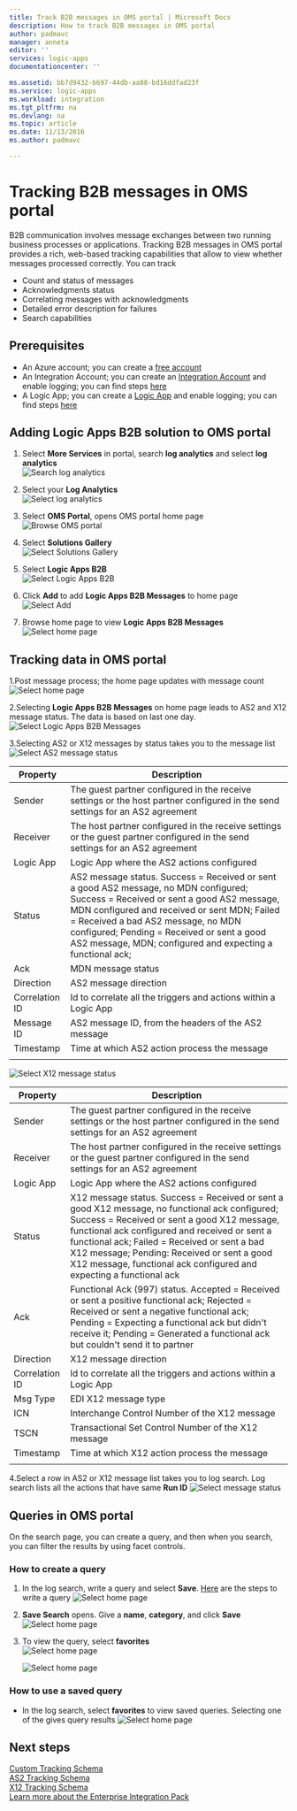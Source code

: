 ```yaml
---
title: Track B2B messages in OMS portal | Microsoft Docs
description: How to track B2B messages in OMS portal
author: padmavc
manager: anneta
editor: ''
services: logic-apps
documentationcenter: ''

ms.assetid: bb7d9432-b697-44db-aa88-bd16ddfad23f
ms.service: logic-apps
ms.workload: integration
ms.tgt_pltfrm: na
ms.devlang: na
ms.topic: article
ms.date: 11/13/2016
ms.author: padmavc

---
```

# Tracking B2B messages in OMS portal
B2B communication involves message exchanges between two running business processes or applications. Tracking B2B messages in OMS portal provides a rich, web-based tracking capabilities that allow to view whether messages processed correctly.  You can track

* Count and status of messages
* Acknowledgments status
* Correlating messages with acknowledgments
* Detailed error description for failures
* Search capabilities

## Prerequisites
* An Azure account; you can create a [free account](https://azure.microsoft.com/free)
* An Integration Account; you can create an [Integration Account](../logic-apps/logic-apps-enterprise-integration-create-integration-account.md) and enable logging; you can find steps [here](logic-apps-monitor-b2b-message.md)
* A Logic App; you can create a [Logic App](../logic-apps/logic-apps-create-a-logic-app.md) and enable logging; you can find steps [here](../logic-apps/logic-apps-monitor-your-logic-apps.md#azure-diagnostics-and-alerts)

## Adding Logic Apps B2B solution to OMS portal

1. Select **More Services** in portal, search **log analytics** and select **log analytics**   
![Search log analytics](media/logic-apps-track-b2b-messages-omsportal/browseloganalytics.png)  

2. Select your **Log Analytics**  
![Select log analytics](media/logic-apps-track-b2b-messages-omsportal/selectla.png)

3. Select **OMS Portal**, opens OMS portal home page   
![Browse OMS portal](media/logic-apps-track-b2b-messages-omsportal/omsportalpage.png)

4. Select **Solutions Gallery**    
![Select Solutions Gallery](media/logic-apps-track-b2b-messages-omsportal/omshomepage1.png)

5. Select **Logic Apps B2B**     
![Select Logic Apps B2B](media/logic-apps-track-b2b-messages-omsportal/omshomepage2.png)

6. Click **Add** to add **Logic Apps B2B Messages** to home page  
![Select Add](media/logic-apps-track-b2b-messages-omsportal/omshomepage3.png)

7. Browse home page to view **Logic Apps B2B Messages**   
![Select home page](media/logic-apps-track-b2b-messages-omsportal/omshomepage4.png)

## Tracking data in OMS portal

1.Post message process; the home page updates with message count   
![Select home page](media/logic-apps-track-b2b-messages-omsportal/omshomepage6.png)

2.Selecting **Logic Apps B2B Messages** on home page leads to AS2 and X12 message status.  The data is based on last one day.
![Select Logic Apps B2B Messages](media/logic-apps-track-b2b-messages-omsportal/omshomepage5.png)



3.Selecting AS2 or X12 messages by status takes you to the message list   
![Select AS2 message status](media/logic-apps-track-b2b-messages-omsportal/as2messagelist.png)

| Property | Description |
| --- | --- |
| Sender | The guest partner configured in the receive settings or the host partner configured in the send settings for an AS2 agreement |
| Receiver | The host partner configured in the receive settings or the guest partner configured in the send settings for an AS2 agreement |
| Logic App | Logic App where the AS2 actions configured |
| Status | AS2 message status. Success = Received or sent a good AS2 message, no MDN configured; Success = Received or sent a good AS2 message, MDN configured and received or sent MDN; Failed = Received a bad AS2 message, no MDN configured; Pending = Received or sent a good AS2 message, MDN; configured and expecting a functional ack; |
| Ack | MDN message status |
| Direction | AS2 message direction |
| Correlation ID | Id to correlate all the triggers and actions within a Logic App |
| Message ID |  AS2 message ID, from the headers of the AS2 message |
| Timestamp | Time at which AS2 action process the message |
|  |  |


![Select X12 message status](media/logic-apps-track-b2b-messages-omsportal/x12messagelist.png)

| Property | Description |
| --- | --- |
| Sender | The guest partner configured in the receive settings or the host partner configured in the send settings for an AS2 agreement |
| Receiver | The host partner configured in the receive settings or the guest partner configured in the send settings for an AS2 agreement |
| Logic App | Logic App where the AS2 actions configured |
| Status | X12 message status. Success = Received or sent a good X12 message, no functional ack configured; Success = Received or sent a good X12 message, functional ack configured and received or sent a functional ack; Failed = Received or sent a bad X12 message; Pending: Received or sent a good X12 message, functional ack configured and expecting a functional ack |
| Ack | Functional Ack (997) status.  Accepted = Received or sent a positive functional ack; Rejected = Received or sent a negative functional ack; Pending = Expecting a functional ack but didn't receive it; Pending = Generated a functional ack but couldn't send it to partner |
| Direction | X12 message direction |
| Correlation ID | Id to correlate all the triggers and actions within a Logic App |
| Msg Type |  EDI X12 message type |
| ICN | Interchange Control Number of the X12 message |
| TSCN | Transactional Set Control Number of the X12 message |
| Timestamp | Time at which X12 action process the message |
| | |

4.Select a row in AS2 or X12 message list takes you to log search.  Log search lists all the actions that have same **Run ID**
![Select message status](media/logic-apps-track-b2b-messages-omsportal/logsearch.png)

## Queries in OMS portal

On the search page, you can create a query, and then when you search, you can filter the results by using facet controls.

### How to create a query

1. In the log search, write a query and select **Save**.  [Here](logic-apps-track-b2b-messages-omsportal-query-filter-control-number.md) are the steps to write a query 
![Select home page](media/logic-apps-track-b2b-messages-omsportal/logsearchaddquery.png)

2. **Save Search** opens.  Give a **name**, **category**, and click **Save**   
![Select home page](media/logic-apps-track-b2b-messages-omsportal/logsearchaddquery1.png)

3. To view the query, select **favorites**    
![Select home page](media/logic-apps-track-b2b-messages-omsportal/logsearchaddquery3.png)

    ![Select home page](media/logic-apps-track-b2b-messages-omsportal/logsearchaddquery4.png)

### How to use a saved query

* In the log search, select **favorites** to view saved queries.  Selecting one of the gives query results
![Select home page](media/logic-apps-track-b2b-messages-omsportal/logsearchaddquery5.png)


## Next steps
[Custom Tracking Schema](logic-apps-track-integration-account-custom-tracking-schema.md "Learn about Custom Tracking Schema")   
[AS2 Tracking Schema](logic-apps-track-integration-account-as2-tracking-schemas.md "Learn about AS2 Tracking Schema")    
[X12 Tracking Schema](logic-apps-track-integration-account-x12-tracking-schema.md "Learn about X12 Tracking Schema")  
[Learn more about the Enterprise Integration Pack](../logic-apps/logic-apps-enterprise-integration-overview.md "Learn about Enterprise Integration Pack") 